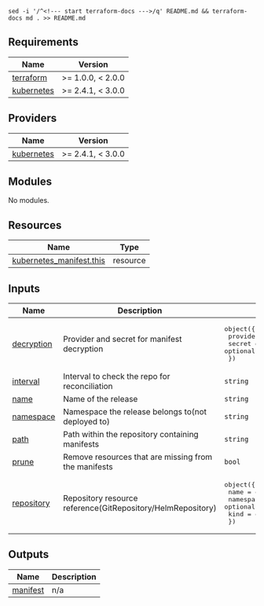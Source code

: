 `sed -i '/^<!--- start terraform-docs --->/q' README.md && terraform-docs md . >> README.md`

<!--- start terraform-docs --->

## Requirements

| Name                                                                        | Version           |
| --------------------------------------------------------------------------- | ----------------- |
| <a name="requirement_terraform"></a> [terraform](#requirement_terraform)    | >= 1.0.0, < 2.0.0 |
| <a name="requirement_kubernetes"></a> [kubernetes](#requirement_kubernetes) | >= 2.4.1, < 3.0.0 |

## Providers

| Name                                                                  | Version           |
| --------------------------------------------------------------------- | ----------------- |
| <a name="provider_kubernetes"></a> [kubernetes](#provider_kubernetes) | >= 2.4.1, < 3.0.0 |

## Modules

No modules.

## Resources

| Name                                                                                                                    | Type     |
| ----------------------------------------------------------------------------------------------------------------------- | -------- |
| [kubernetes_manifest.this](https://registry.terraform.io/providers/hashicorp/kubernetes/latest/docs/resources/manifest) | resource |

## Inputs

| Name                                                            | Description                                                 | Type                                                                                                                | Default         | Required |
| --------------------------------------------------------------- | ----------------------------------------------------------- | ------------------------------------------------------------------------------------------------------------------- | --------------- | :------: |
| <a name="input_decryption"></a> [decryption](#input_decryption) | Provider and secret for manifest decryption                 | <pre>object({<br> provider = optional(string)<br> secret = optional(string)<br> })</pre>                            | `{}`            |    no    |
| <a name="input_interval"></a> [interval](#input_interval)       | Interval to check the repo for reconciliation               | `string`                                                                                                            | `null`          |    no    |
| <a name="input_name"></a> [name](#input_name)                   | Name of the release                                         | `string`                                                                                                            | n/a             |   yes    |
| <a name="input_namespace"></a> [namespace](#input_namespace)    | Namespace the release belongs to(not deployed to)           | `string`                                                                                                            | `"flux-system"` |    no    |
| <a name="input_path"></a> [path](#input_path)                   | Path within the repository containing manifests             | `string`                                                                                                            | n/a             |   yes    |
| <a name="input_prune"></a> [prune](#input_prune)                | Remove resources that are missing from the manifests        | `bool`                                                                                                              | `true`          |    no    |
| <a name="input_repository"></a> [repository](#input_repository) | Repository resource reference(GitRepository/HelmRepository) | <pre>object({<br> name = optional(string)<br> namespace = optional(string)<br> kind = optional(string)<br> })</pre> | `{}`            |    no    |

## Outputs

| Name                                                        | Description |
| ----------------------------------------------------------- | ----------- |
| <a name="output_manifest"></a> [manifest](#output_manifest) | n/a         |
